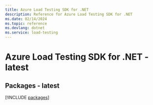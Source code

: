 ```yaml
---
title: Azure Load Testing SDK for .NET
description: Reference for Azure Load Testing SDK for .NET
ms.date: 02/14/2024
ms.topic: reference
ms.devlang: dotnet
ms.service: load-testing
---
```

# Azure Load Testing SDK for .NET - latest
## Packages - latest
[!INCLUDE [packages](load-testing-index.md)]